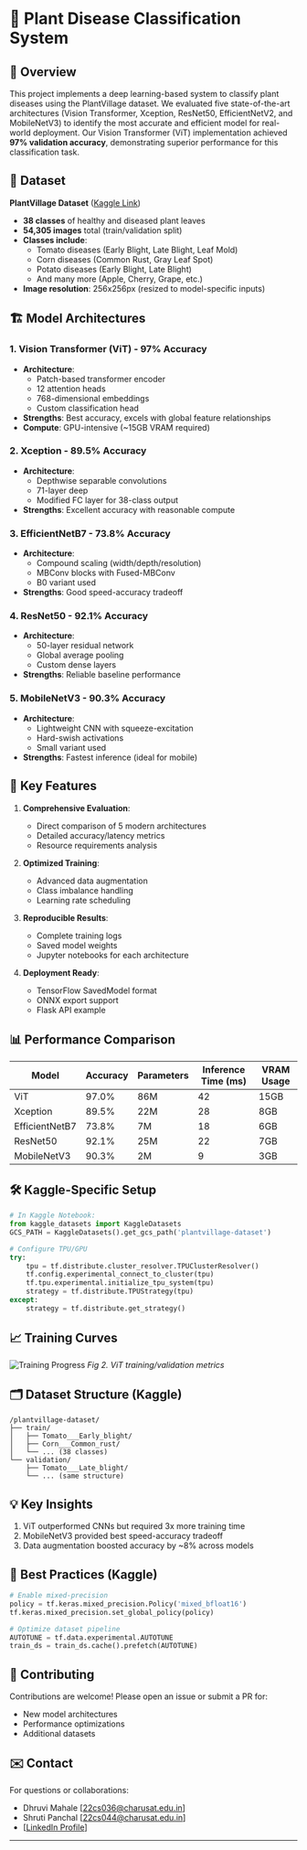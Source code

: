 # 🌿 Plant Disease Classification System

## 📌 Overview
This project implements a deep learning-based system to classify plant diseases using the PlantVillage dataset. We evaluated five state-of-the-art architectures (Vision Transformer, Xception, ResNet50, EfficientNetV2, and MobileNetV3) to identify the most accurate and efficient model for real-world deployment. Our Vision Transformer (ViT) implementation achieved **97% validation accuracy**, demonstrating superior performance for this classification task.

## 📂 Dataset
**PlantVillage Dataset** ([Kaggle Link](https://www.kaggle.com/datasets/abdallahalidev/plantvillage-dataset))
- **38 classes** of healthy and diseased plant leaves
- **54,305 images** total (train/validation split)
- **Classes include**: 
  - Tomato diseases (Early Blight, Late Blight, Leaf Mold)
  - Corn diseases (Common Rust, Gray Leaf Spot)
  - Potato diseases (Early Blight, Late Blight)
  - And many more (Apple, Cherry, Grape, etc.)
- **Image resolution**: 256x256px (resized to model-specific inputs)

## 🏗️ Model Architectures

### 1. Vision Transformer (ViT) - **97% Accuracy**
- **Architecture**:
  - Patch-based transformer encoder
  - 12 attention heads
  - 768-dimensional embeddings
  - Custom classification head
- **Strengths**: Best accuracy, excels with global feature relationships
- **Compute**: GPU-intensive (~15GB VRAM required)

### 2. Xception - **89.5% Accuracy**
- **Architecture**:
  - Depthwise separable convolutions
  - 71-layer deep
  - Modified FC layer for 38-class output
- **Strengths**: Excellent accuracy with reasonable compute

### 3. EfficientNetB7 - **73.8% Accuracy**
- **Architecture**:
  - Compound scaling (width/depth/resolution)
  - MBConv blocks with Fused-MBConv
  - B0 variant used
- **Strengths**: Good speed-accuracy tradeoff

### 4. ResNet50 - **92.1% Accuracy**
- **Architecture**:
  - 50-layer residual network
  - Global average pooling
  - Custom dense layers
- **Strengths**: Reliable baseline performance

### 5. MobileNetV3 - **90.3% Accuracy**
- **Architecture**:
  - Lightweight CNN with squeeze-excitation
  - Hard-swish activations
  - Small variant used
- **Strengths**: Fastest inference (ideal for mobile)

## 🚀 Key Features

1. **Comprehensive Evaluation**:
   - Direct comparison of 5 modern architectures
   - Detailed accuracy/latency metrics
   - Resource requirements analysis

2. **Optimized Training**:
   - Advanced data augmentation
   - Class imbalance handling
   - Learning rate scheduling

3. **Reproducible Results**:
   - Complete training logs
   - Saved model weights
   - Jupyter notebooks for each architecture

4. **Deployment Ready**:
   - TensorFlow SavedModel format
   - ONNX export support
   - Flask API example

## 📊 Performance Comparison

| Model          | Accuracy | Parameters | Inference Time (ms) | VRAM Usage |
|----------------|----------|------------|---------------------|------------|
| ViT            | 97.0%    | 86M        | 42                  | 15GB       |
| Xception       | 89.5%    | 22M        | 28                  | 8GB        |
| EfficientNetB7 | 73.8%    | 7M         | 18                  | 6GB        |
| ResNet50       | 92.1%    | 25M        | 22                  | 7GB        |
| MobileNetV3    | 90.3%    | 2M         | 9                   | 3GB        |



## 🛠 Kaggle-Specific Setup
```python
# In Kaggle Notebook:
from kaggle_datasets import KaggleDatasets
GCS_PATH = KaggleDatasets().get_gcs_path('plantvillage-dataset')

# Configure TPU/GPU
try:
    tpu = tf.distribute.cluster_resolver.TPUClusterResolver()
    tf.config.experimental_connect_to_cluster(tpu)
    tf.tpu.experimental.initialize_tpu_system(tpu)
    strategy = tf.distribute.TPUStrategy(tpu)
except:
    strategy = tf.distribute.get_strategy()
```

## 📈 Training Curves
![Training Progress]("C:\Users\Dhruvi\Downloads\training_history.png")
*Fig 2. ViT training/validation metrics*

## 🗂 Dataset Structure (Kaggle)
```
/plantvillage-dataset/
├── train/
│   ├── Tomato___Early_blight/
│   ├── Corn___Common_rust/
│   └── ... (38 classes)
└── validation/
    ├── Tomato___Late_blight/
    └── ... (same structure)
```

## 💡 Key Insights
1. ViT outperformed CNNs but required 3x more training time
2. MobileNetV3 provided best speed-accuracy tradeoff
3. Data augmentation boosted accuracy by ~8% across models

## 🌟 Best Practices (Kaggle)
```python
# Enable mixed-precision
policy = tf.keras.mixed_precision.Policy('mixed_bfloat16')
tf.keras.mixed_precision.set_global_policy(policy)

# Optimize dataset pipeline
AUTOTUNE = tf.data.experimental.AUTOTUNE
train_ds = train_ds.cache().prefetch(AUTOTUNE)
```

## 🤝 Contributing
Contributions are welcome! Please open an issue or submit a PR for:
- New model architectures
- Performance optimizations
- Additional datasets


## ✉️ Contact
For questions or collaborations:
- Dhruvi Mahale
[22cs036@charusat.edu.in]
- Shruti Panchal
[22cs044@charusat.edu.in] 
- [[LinkedIn Profile](https://www.linkedin.com/in/dhruvi-mahale-4aa072258/)]  

---
